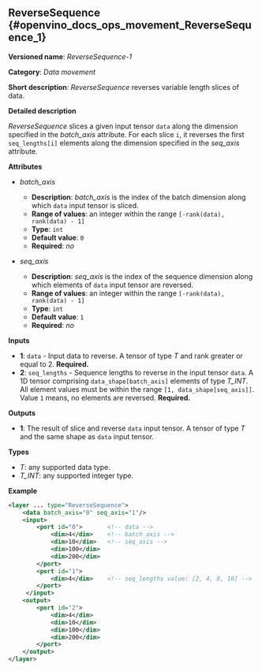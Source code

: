 ## ReverseSequence <a name="ReverseSequence"></a> {#openvino_docs_ops_movement_ReverseSequence_1}

**Versioned name**: *ReverseSequence-1*

**Category**: *Data movement*

**Short description**: *ReverseSequence* reverses variable length slices of data.

**Detailed description**

*ReverseSequence* slices a given input tensor `data` along the dimension specified in the *batch_axis* attribute. For each slice `i`, it reverses the first `seq_lengths[i]` elements along the dimension specified in the *seq_axis* attribute.

**Attributes**

* *batch_axis*

  * **Description**: *batch_axis* is the index of the batch dimension along which `data` input tensor is sliced.
  * **Range of values**: an integer within the range `[-rank(data), rank(data) - 1]`
  * **Type**: `int`
  * **Default value**: `0`
  * **Required**: *no*

* *seq_axis*

  * **Description**: *seq_axis* is the index of the sequence dimension along which elements of `data` input tensor are reversed.
  * **Range of values**: an integer within the range `[-rank(data), rank(data) - 1]`
  * **Type**: `int`
  * **Default value**: `1`
  * **Required**: *no*

**Inputs**

* **1**: `data` - Input data to reverse. A tensor of type *T* and rank greater or equal to 2. **Required.**
* **2**: `seq_lengths` - Sequence lengths to reverse in the input tensor `data`. A 1D tensor comprising `data_shape[batch_axis]` elements of type *T_INT*. All element values must be within the range `[1, data_shape[seq_axis]]`. Value `1` means, no elements are reversed. **Required.**

**Outputs**

* **1**: The result of slice and reverse `data` input tensor. A tensor of type *T* and the same shape as `data` input tensor.

**Types**

* *T*: any supported data type.
* *T_INT*: any supported integer type.

**Example**

```xml
<layer ... type="ReverseSequence">
    <data batch_axis="0" seq_axis="1"/>
    <input>
        <port id="0">       <!-- data -->
            <dim>4</dim>    <!-- batch_axis -->
            <dim>10</dim>   <!-- seq_axis -->
            <dim>100</dim>
            <dim>200</dim>
        </port>
        <port id="1">
            <dim>4</dim>    <!-- seq_lengths value: [2, 4, 8, 10] -->
        </port>
     </input>
    <output>
        <port id="2">
            <dim>4</dim>
            <dim>10</dim>
            <dim>100</dim>
            <dim>200</dim>
        </port>
    </output>
</layer>
```

